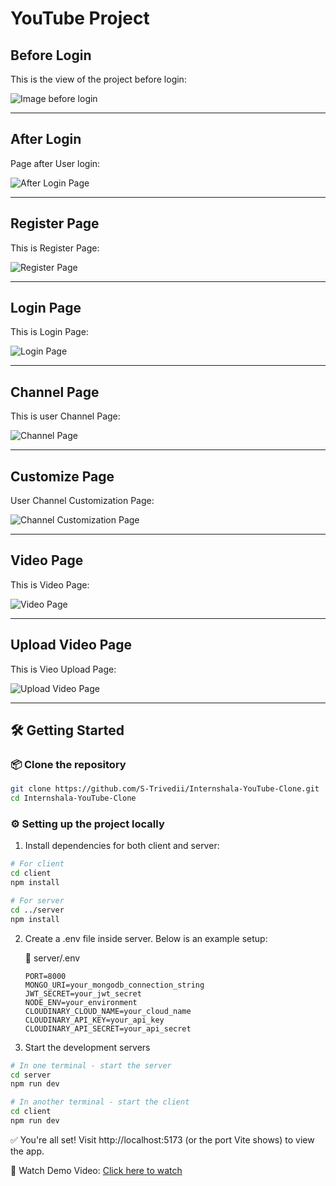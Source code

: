 # YouTube Project

## Before Login

This is the view of the project before login:

![Image before login](client/public/assets/without_login.png)

---

## After Login

Page after User login:

![After Login Page](client/public/assets/after_login.png)

---

## Register Page

This is Register Page:

![Register Page](client/public/assets/register.png)

---

## Login Page

This is Login Page:

![Login Page](client/public/assets/login.png)

---

## Channel Page

This is user Channel Page:

![Channel Page](client/public/assets/channel_page.png)

---

## Customize Page

User Channel Customization Page:

![Channel Customization Page](client/public/assets/customize_channel.png)

---

## Video Page

This is Video Page:

![Video Page](client/public/assets/video_page.png)

---

## Upload Video Page

This is Vieo Upload Page:

![Upload Video Page](client/public/assets/upload_video.png)

---

## 🛠️ Getting Started

### 📦 Clone the repository

```bash
git clone https://github.com/S-Trivedii/Internshala-YouTube-Clone.git
cd Internshala-YouTube-Clone

```

### ⚙️ Setting up the project locally

1. Install dependencies for both client and server:

```bash
# For client
cd client
npm install

# For server
cd ../server
npm install
```

2. Create a .env file inside server. Below is an example setup:

   🔐 server/.env

   ```env
   PORT=8000
   MONGO_URI=your_mongodb_connection_string
   JWT_SECRET=your_jwt_secret
   NODE_ENV=your_environment
   CLOUDINARY_CLOUD_NAME=your_cloud_name
   CLOUDINARY_API_KEY=your_api_key
   CLOUDINARY_API_SECRET=your_api_secret

   ```

3. Start the development servers

```bash
# In one terminal - start the server
cd server
npm run dev

# In another terminal - start the client
cd client
npm run dev
```

✅ You're all set!
Visit http://localhost:5173 (or the port Vite shows) to view the app.

🎥 Watch Demo Video: [Click here to watch](https://drive.google.com/file/d/1DT8IiJ_uIFntwdh4topqjVZ8eet87LIf/view?usp=sharing)
